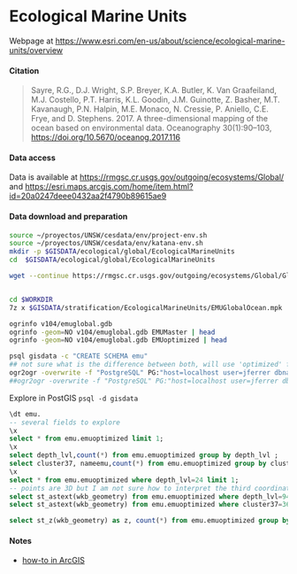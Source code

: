 # Ecological Marine Units

Webpage at https://www.esri.com/en-us/about/science/ecological-marine-units/overview

#### Citation
> Sayre, R.G., D.J. Wright, S.P. Breyer, K.A. Butler, K. Van Graafeiland, M.J. Costello, P.T. Harris, K.L. Goodin, J.M. Guinotte, Z. Basher, M.T. Kavanaugh, P.N. Halpin, M.E. Monaco, N. Cressie, P. Aniello, C.E. Frye, and D. Stephens. 2017. A three-​dimensional mapping of the ocean based on environmental data. Oceanography 30(1):90–103, https://doi.org/10.5670/oceanog.2017.116

#### Data access

Data is available at https://rmgsc.cr.usgs.gov/outgoing/ecosystems/Global/ and https://esri.maps.arcgis.com/home/item.html?id=20a0247deee0432aa2f4790b89615ae9

#### Data download and preparation

```sh
source ~/proyectos/UNSW/cesdata/env/project-env.sh
source ~/proyectos/UNSW/cesdata/env/katana-env.sh
mkdir -p $GISDATA/ecological/global/EcologicalMarineUnits
cd  $GISDATA/ecological/global/EcologicalMarineUnits

wget --continue https://rmgsc.cr.usgs.gov/outgoing/ecosystems/Global/GlobalEcologicalMarineUnits.mpk


cd $WORKDIR
7z x $GISDATA/stratification/EcologicalMarineUnits/EMUGlobalOcean.mpk

ogrinfo v104/emuglobal.gdb
ogrinfo -geom=NO v104/emuglobal.gdb EMUMaster | head
ogrinfo -geom=NO v104/emuglobal.gdb EMUoptimized | head

psql gisdata -c "CREATE SCHEMA emu"
## not sure what is the difference between both, will use 'optimized' for now
ogr2ogr -overwrite -f "PostgreSQL" PG:"host=localhost user=jferrer dbname=gisdata" -lco SCHEMA=emu v104/emuglobal.gdb emuoptimized
##ogr2ogr -overwrite -f "PostgreSQL" PG:"host=localhost user=jferrer dbname=gisdata" -lco SCHEMA=emu v104/emuglobal.gdb emumaster

```

Explore in PostGIS `psql -d gisdata`

```sql
\dt emu.
-- several fields to explore
\x
select * from emu.emuoptimized limit 1;
\x
select depth_lvl,count(*) from emu.emuoptimized group by depth_lvl ;
select cluster37, nameemu,count(*) from emu.emuoptimized group by cluster37,nameemu order by nameemu;
\x
select * from emu.emuoptimized where depth_lvl=24 limit 1;
-- points are 3D but I am not sure how to interpret the third coordinate
select st_astext(wkb_geometry) from emu.emuoptimized where depth_lvl=94 limit 5;
select st_astext(wkb_geometry) from emu.emuoptimized where cluster37=36 limit 5;

select st_z(wkb_geometry) as z, count(*) from emu.emuoptimized group by z;

```

#### Notes
* [how-to in ArcGIS](https://community.esri.com/groups/ecological-marine-units/blog/2017/01/03/getting-started-with-ecological-marne-units-emu-s-using-arcgis-desktop)
